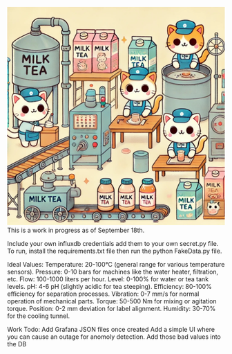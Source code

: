 ![Milk Tea Factory](milktea.jpeg)
This is a work in progress as of September 18th.

Include your own influxdb credentials add them to your own secret.py file. 
To run, install the requirements.txt file then run the python FakeData.py file. 


Ideal Values:
Temperature: 20-100°C (general range for various temperature sensors).
Pressure: 0-10 bars for machines like the water heater, filtration, etc.
Flow: 100-1000 liters per hour.
Level: 0-100% for water or tea tank levels.
pH: 4-6 pH (slightly acidic for tea steeping).
Efficiency: 80-100% efficiency for separation processes.
Vibration: 0-7 mm/s for normal operation of mechanical parts.
Torque: 50-500 Nm for mixing or agitation torque.
Position: 0-2 mm deviation for label alignment.
Humidity: 30-70% for the cooling tunnel.


Work Todo: 
Add Grafana JSON files once created
Add a simple UI where you can cause an outage for anomoly detection. Add those bad values into the DB